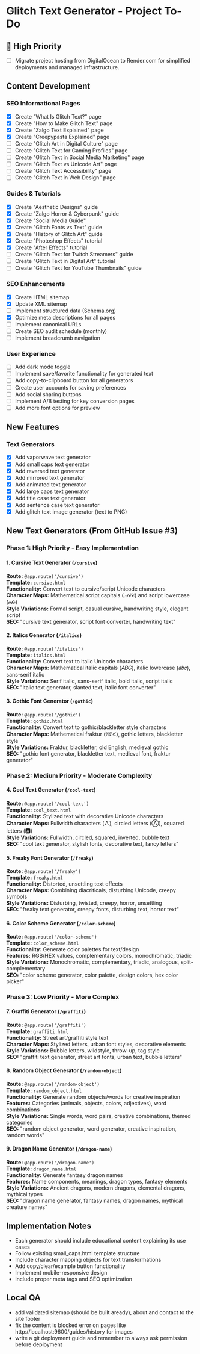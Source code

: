 # Glitch Text Generator - Project To-Do

## 🚀 High Priority
- [ ] Migrate project hosting from DigitalOcean to Render.com for simplified deployments and managed infrastructure.

## Content Development

### SEO Informational Pages
- [x] Create "What Is Glitch Text?" page
- [x] Create "How to Make Glitch Text" page
- [x] Create "Zalgo Text Explained" page
- [x] Create "Creepypasta Explained" page
- [ ] Create "Glitch Art in Digital Culture" page
- [ ] Create "Glitch Text for Gaming Profiles" page
- [ ] Create "Glitch Text in Social Media Marketing" page
- [ ] Create "Glitch Text vs Unicode Art" page
- [ ] Create "Glitch Text Accessibility" page
- [ ] Create "Glitch Text in Web Design" page

### Guides & Tutorials
- [x] Create "Aesthetic Designs" guide
- [x] Create "Zalgo Horror & Cyberpunk" guide
- [x] Create "Social Media Guide"
- [x] Create "Glitch Fonts vs Text" guide
- [x] Create "History of Glitch Art" guide
- [x] Create "Photoshop Effects" tutorial
- [x] Create "After Effects" tutorial
- [ ] Create "Glitch Text for Twitch Streamers" guide
- [ ] Create "Glitch Text in Digital Art" tutorial
- [ ] Create "Glitch Text for YouTube Thumbnails" guide

### SEO Enhancements
- [x] Create HTML sitemap
- [x] Update XML sitemap
- [ ] Implement structured data (Schema.org)
- [x] Optimize meta descriptions for all pages
- [ ] Implement canonical URLs
- [ ] Create  SEO audit schedule (monthly)
- [ ] Implement breadcrumb navigation

### User Experience
- [ ] Add dark mode toggle
- [ ] Implement save/favorite functionality for generated text
- [ ] Add copy-to-clipboard button for all generators
- [ ] Create user accounts for saving preferences
- [ ] Add social sharing buttons
- [ ] Implement A/B testing for key conversion pages
- [ ] Add more font options for preview

## New Features

### Text Generators
- [x] Add vaporwave text generator
- [x] Add small caps text generator
- [x] Add reversed text generator
- [x] Add mirrored text generator
- [x] Add animated text generator
- [x] Add large caps text generator
- [x] Add title case text generator
- [x] Add sentence case text generator
- [x] Add glitch text image generator (text to PNG)

## New Text Generators (From GitHub Issue #3)

### Phase 1: High Priority - Easy Implementation

#### 1. Cursive Text Generator (`/cursive`)
**Route:** `@app.route('/cursive')`  
**Template:** `cursive.html`  
**Functionality:** Convert text to cursive/script Unicode characters  
**Character Maps:** Mathematical script capitals (𝒜𝒷𝒞) and script lowercase (𝒶𝒷𝒸)  
**Style Variations:** Formal script, casual cursive, handwriting style, elegant script  
**SEO:** "cursive text generator, script font converter, handwriting text"

#### 2. Italics Generator (`/italics`) 
**Route:** `@app.route('/italics')`  
**Template:** `italics.html`  
**Functionality:** Convert text to italic Unicode characters  
**Character Maps:** Mathematical italic capitals (𝐴𝐵𝐶), italic lowercase (𝑎𝑏𝑐), sans-serif italic  
**Style Variations:** Serif italic, sans-serif italic, bold italic, script italic  
**SEO:** "italic text generator, slanted text, italic font converter"

#### 3. Gothic Font Generator (`/gothic`)
**Route:** `@app.route('/gothic')`  
**Template:** `gothic.html`  
**Functionality:** Convert text to gothic/blackletter style characters  
**Character Maps:** Mathematical fraktur (𝔄𝔅ℭ), gothic letters, blackletter style  
**Style Variations:** Fraktur, blackletter, old English, medieval gothic  
**SEO:** "gothic font generator, blackletter text, medieval font, fraktur generator"

### Phase 2: Medium Priority - Moderate Complexity

#### 4. Cool Text Generator (`/cool-text`)
**Route:** `@app.route('/cool-text')`  
**Template:** `cool_text.html`  
**Functionality:** Stylized text with decorative Unicode characters  
**Character Maps:** Fullwidth characters (Ａ), circled letters (Ⓐ), squared letters (🅰)  
**Style Variations:** Fullwidth, circled, squared, inverted, bubble text  
**SEO:** "cool text generator, stylish fonts, decorative text, fancy letters"

#### 5. Freaky Font Generator (`/freaky`)
**Route:** `@app.route('/freaky')`  
**Template:** `freaky.html`  
**Functionality:** Distorted, unsettling text effects  
**Character Maps:** Combining diacriticals, disturbing Unicode, creepy symbols  
**Style Variations:** Disturbing, twisted, creepy, horror, unsettling  
**SEO:** "freaky text generator, creepy fonts, disturbing text, horror text"

#### 6. Color Scheme Generator (`/color-scheme`)
**Route:** `@app.route('/color-scheme')`  
**Template:** `color_scheme.html`  
**Functionality:** Generate color palettes for text/design  
**Features:** RGB/HEX values, complementary colors, monochromatic, triadic  
**Style Variations:** Monochromatic, complementary, triadic, analogous, split-complementary  
**SEO:** "color scheme generator, color palette, design colors, hex color picker"

### Phase 3: Low Priority - More Complex

#### 7. Graffiti Generator (`/graffiti`)
**Route:** `@app.route('/graffiti')`  
**Template:** `graffiti.html`  
**Functionality:** Street art/graffiti style text  
**Character Maps:** Stylized letters, urban font styles, decorative elements  
**Style Variations:** Bubble letters, wildstyle, throw-up, tag style  
**SEO:** "graffiti text generator, street art fonts, urban text, bubble letters"

#### 8. Random Object Generator (`/random-object`)
**Route:** `@app.route('/random-object')`  
**Template:** `random_object.html`  
**Functionality:** Generate random objects/words for creative inspiration  
**Features:** Categories (animals, objects, colors, adjectives), word combinations  
**Style Variations:** Single words, word pairs, creative combinations, themed categories  
**SEO:** "random object generator, word generator, creative inspiration, random words"

#### 9. Dragon Name Generator (`/dragon-name`)
**Route:** `@app.route('/dragon-name')`  
**Template:** `dragon_name.html`  
**Functionality:** Generate fantasy dragon names  
**Features:** Name components, meanings, dragon types, fantasy elements  
**Style Variations:** Ancient dragons, modern dragons, elemental dragons, mythical types  
**SEO:** "dragon name generator, fantasy names, dragon names, mythical creature names"

## Implementation Notes
- Each generator should include educational content explaining its use cases
- Follow existing small_caps.html template structure
- Include character mapping objects for text transformations
- Add copy/clear/example button functionality
- Implement mobile-responsive design
- Include proper meta tags and SEO optimization

## Local QA
- add validated sitemap (should be built aready), about and contact to the site footer
- fix the content is blocked error on pages like http://localhost:9600/guides/history for images
- write a git deployment guide and remember to always ask permission before deployment